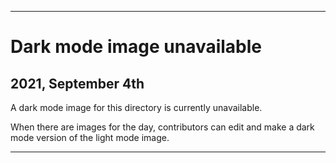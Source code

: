 
***

# Dark mode image unavailable

## 2021, September 4th

A dark mode image for this directory is currently unavailable.

When there are images for the day, contributors can edit and make a dark mode version of the light mode image.

***
